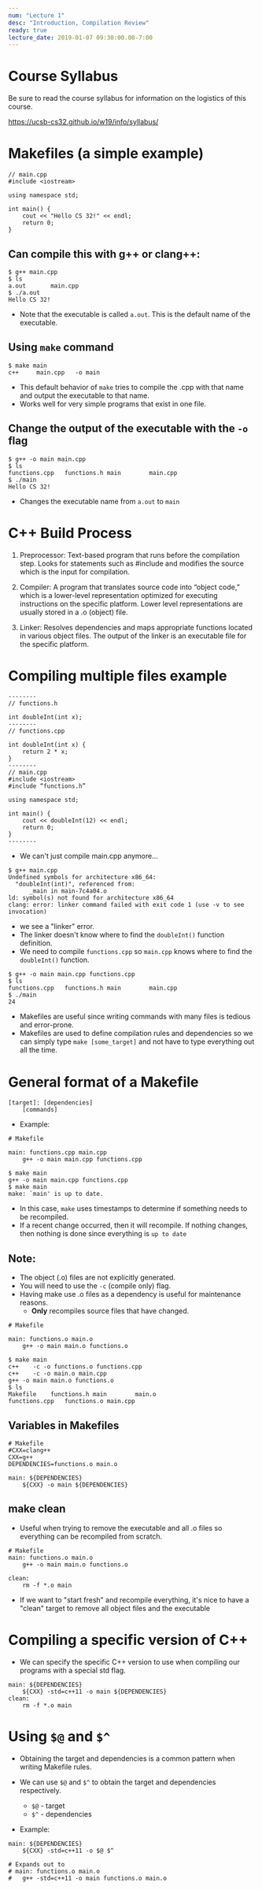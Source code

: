 ```yaml
---
num: "Lecture 1"
desc: "Introduction, Compilation Review"
ready: true
lecture_date: 2019-01-07 09:30:00.00-7:00
---
```


# Course Syllabus

Be sure to read the course syllabus for information on the logistics of this course.

<https://ucsb-cs32.github.io/w19/info/syllabus/>

# Makefiles (a simple example)

```
// main.cpp
#include <iostream>

using namespace std;

int main() {
	cout << "Hello CS 32!" << endl;
	return 0;
}
```

## Can compile this with g++ or clang++:

```
$ g++ main.cpp
$ ls
a.out		main.cpp
$ ./a.out
Hello CS 32!
```

* Note that the executable is called `a.out`. This is the default name of the executable.

## Using `make` command

```
$ make main
c++     main.cpp   -o main
```

* This default behavior of `make` tries to compile the .cpp with that name and output the executable to that name.
* Works well for very simple programs that exist in one file.

## Change the output of the executable with the `-o` flag
```
$ g++ -o main main.cpp
$ ls
functions.cpp	functions.h	main		main.cpp
$ ./main
Hello CS 32!
```
* Changes the executable name from `a.out` to `main`

# C++ Build Process

1. Preprocessor: Text-based program that runs before the compilation step. Looks for statements such as #include and modifies the source which is the input for compilation.

2. Compiler: A program that translates source code into “object code,” which is a lower-level representation optimized for executing instructions on the specific platform. Lower level representations are usually stored in a .o (object) file.

3. Linker: Resolves dependencies and maps appropriate functions located in various object files. The output of the linker is an executable file for the specific platform.

# Compiling multiple files example
```
--------
// functions.h

int doubleInt(int x);
--------
// functions.cpp

int doubleInt(int x) {
	return 2 * x;
}
--------
// main.cpp
#include <iostream>
#include “functions.h”

using namespace std;

int main() {
    cout << doubleInt(12) << endl;
    return 0;
}
--------
```

* We can't just compile main.cpp anymore...

```
$ g++ main.cpp
Undefined symbols for architecture x86_64:
  "doubleInt(int)", referenced from:
      _main in main-7c4a04.o
ld: symbol(s) not found for architecture x86_64
clang: error: linker command failed with exit code 1 (use -v to see invocation)
```

* we see a "linker" error.
* The linker doesn't know where to find the `doubleInt()` function definition.
* We need to compile `functions.cpp` so `main.cpp` knows where to find the `doubleInt()` function.

```
$ g++ -o main main.cpp functions.cpp
$ ls
functions.cpp	functions.h	main		main.cpp
$ ./main
24
```

* Makefiles are useful since writing commands with many files is tedious and error-prone.
* Makefiles are used to define compilation rules and dependencies so we can simply type `make [some_target]` and not have to type everything out all the time.

# General format of a Makefile
```
[target]: [dependencies]
	[commands]
```

* Example:

```
# Makefile

main: functions.cpp main.cpp
	g++ -o main main.cpp functions.cpp
```

```
$ make main
g++ -o main main.cpp functions.cpp
$ make main
make: `main' is up to date.
```

* In this case, `make` uses timestamps to determine if something needs to be recompiled.
* If a recent change occurred, then it will recompile. If nothing changes, then nothing is done since everything is `up to date`

## Note:
* The object (.o) files are not explicitly generated.
* You will need to use the `-c` (compile only) flag.
* Having make use .o files as a dependency is useful for maintenance reasons.
	* <b>Only</b> recompiles source files that have changed. 

```
# Makefile

main: functions.o main.o
	g++ -o main main.o functions.o
```
```
$ make main
c++    -c -o functions.o functions.cpp
c++    -c -o main.o main.cpp
g++ -o main main.o functions.o
$ ls
Makefile	functions.h	main		main.o
functions.cpp	functions.o	main.cpp
```

## Variables in Makefiles

```
# Makefile
#CXX=clang++
CXX=g++
DEPENDENCIES=functions.o main.o

main: ${DEPENDENCIES}
	${CXX} -o main ${DEPENDENCIES}
```

## make clean

* Useful when trying to remove the executable and all .o files so everything can be recompiled from scratch.

```
# Makefile
main: functions.o main.o
	g++ -o main main.o functions.o

clean:
	rm -f *.o main
```

* If we want to "start fresh" and recompile everything, it's nice to have a "clean" target to remove all object files and the executable

# Compiling a specific version of C++

* We can specify the specific C++ version to use when compiling our programs with a special std flag.

```
main: ${DEPENDENCIES}
	${CXX} -std=c++11 -o main ${DEPENDENCIES}
clean:
	rm -f *.o main
```

# Using `$@` and `$^`

* Obtaining the target and dependencies is a common pattern when writing Makefile rules.
* We can use `$@` and `$^` to obtain the target and dependencies respectively.
	* `$@` - target
	* `$^` - dependencies

* Example:

```
main: ${DEPENDENCIES}
	${CXX} -std=c++11 -o $@ $^

# Expands out to
# main: functions.o main.o
#	g++ -std=c++11 -o main functions.o main.o
```

